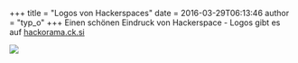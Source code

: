 +++
title = "Logos von Hackerspaces"
date = 2016-03-29T06:13:46
author = "typ_o"
+++
Einen schönen Eindruck von Hackerspace - Logos gibt es auf
[hackorama.ck.si](https://hackorama.ck.si/)  
  
[![](https://flipdot.org/blog/uploads/hackorama.ck.si)](https://hackorama.ck.si/)
